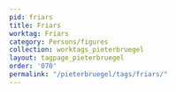 ```yaml
---
pid: friars
title: Friars
worktag: Friars
category: Persons/figures
collection: worktags_pieterbruegel
layout: tagpage_pieterbruegel
order: '070'
permalink: "/pieterbruegel/tags/friars/"
---
```

